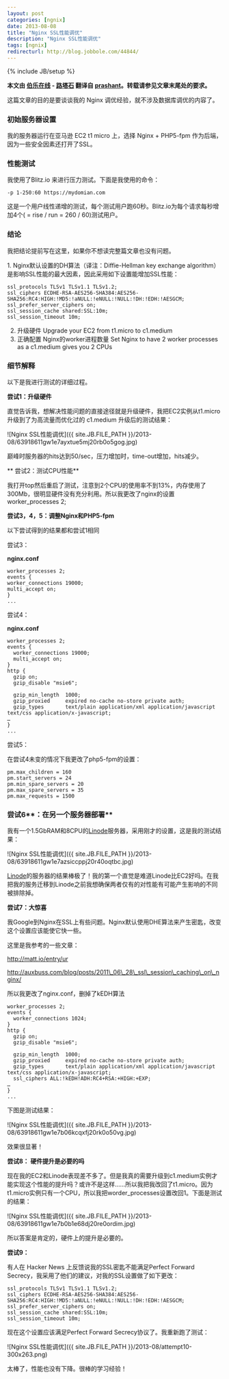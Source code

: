 ```yaml
---
layout: post
categories: [ngnix]
date: 2013-08-08
title: "Nginx SSL性能调优"
description: "Nginx SSL性能调优"
tags: [ngnix]
redirecturl: http://blog.jobbole.com/44844/
---
```

{% include JB/setup %}

**本文由 [伯乐在线](http://blog.jobbole.com) - [路塔石](http://blog.jobbole.com/author/%e8%b7%af%e5%a1%94%e7%9f%b3/)
翻译自 [prashant](http://techsamurais.com/?p=1384)。转载请参见文章末尾处的要求。**

这篇文章的目的是要谈谈我的 Nginx 调优经验，就不涉及数据库调优的内容了。

### 初始服务器设置

我的服务器运行在亚马逊 EC2 t1 micro 上，选择 Nginx + PHP5-fpm 作为后端，因为一些安全因素还打开了SSL。

### 性能测试

我使用了Blitz.io 来进行压力测试。下面是我使用的命令：

    -p 1-250:60 https://mydomian.com

这是一个用户线性递增的测试，每个测试用户跑60秒。Blitz.io为每个请求每秒增加4个( = rise / run = 260 / 60)测试用户。

### 结论

我把结论提前写在这里，如果你不想读完整篇文章也没有问题。

​1. Nginx默认设置的DH算法（译注：Diffie-Hellman key exchange algorithm）是影响SSL性能的最大因素，因此采用如下设置能增加SSL性能：

    ssl_protocols TLSv1 TLSv1.1 TLSv1.2;
    ssl_ciphers ECDHE-RSA-AES256-SHA384:AES256-SHA256:RC4:HIGH:!MD5:!aNULL:!eNULL:!NULL:!DH:!EDH:!AESGCM;
    ssl_prefer_server_ciphers on;
    ssl_session_cache shared:SSL:10m;
    ssl_session_timeout 10m;

2.  升级硬件 Upgrade your EC2 from t1.micro to c1.medium
3.  正确配置 Nginx的worker进程数量 Set Nginx to have 2 worker processes as a c1.medium gives you 2 CPUs

### 细节解释

以下是我进行测试的详细过程。

**尝试1：升级硬件**

直觉告诉我，想解决性能问题的直接途径就是升级硬件，我把EC2实例从t1.micro升级到了为高流量而优化过的 c1.medium 升级后的测试结果：

![Nginx SSL性能调优]({{ site.JB.FILE_PATH }}/2013-08/63918611gw1e7ayxtue5mj20rb0o5gog.jpg)

巅峰时服务器的hits达到50/sec，压力增加时，time-out增加，hits减少。

** 尝试2：测试CPU性能**

我打开top然后重启了测试，注意到2个CPU的使用率不到13%，内存使用了300Mb，很明显硬件没有充分利用。所以我更改了nginx的设置 worker\_processes 2;

**尝试3，4，5：调整Nginx和PHP5-fpm**

以下尝试得到的结果都和尝试1相同

尝试3：

**nginx.conf**

    worker_processes 2;
    events {
    worker_connections 19000;
    multi_accept on;
    }
    ...

尝试4：

**nginx.conf**

    worker_processes 2;
    events {
      worker_connections 19000;
      multi_accept on;
    }
    http { 
      gzip on;
      gzip_disable "msie6";
     
      gzip_min_length  1000;
      gzip_proxied     expired no-cache no-store private auth;
      gzip_types       text/plain application/xml application/javascript text/css application/x-javascript;
    …
    }
    ...

尝试5：

在尝试4未变的情况下我更改了php5-fpm的设置：

    pm.max_children = 160
    pm.start_servers = 24
    pm.min_spare_servers = 20
    pm.max_spare_servers = 35
    pm.max_requests = 1500

### **尝试6****：在另一个服务器部署**

我有一个1.5GbRAM和8CPU的[Linode](http://blog.jobbole.com/go/linode/ "Linode")服务器，采用刚才的设置，这是我的测试结果：

![Nginx SSL性能调优]({{ site.JB.FILE_PATH }}/2013-08/63918611gw1e7azsiccppj20r40oqtbc.jpg)

[Linode](http://blog.jobbole.com/go/linode/ "Linode")的服务器的结果棒极了！我的第一个直觉是难道Linode比EC2好吗。在我把我的服务迁移到Linode之前我想确保两者仅有的对性能有可能产生影响的不同被排除掉。

**尝试7：大惊喜**

我Google到Nginx在SSL上有些问题。Nginx默认使用DHE算法来产生密匙，改变这个设置应该能使它快一些。

这里是我参考的一些文章：

http://matt.io/entry/ur

http://auxbuss.com/blog/posts/2011\_06\_28\_ssl\_session\_caching\_on\_nginx/

所以我更改了nginx.conf，删掉了kEDH算法

    worker_processes 2;
    events {
      worker_connections 1024;
    }
    http { 
      gzip on;
      gzip_disable "msie6";
     
      gzip_min_length  1000;
      gzip_proxied     expired no-cache no-store private auth;
      gzip_types       text/plain application/xml application/javascript text/css application/x-javascript;
      ssl_ciphers ALL:!kEDH!ADH:RC4+RSA:+HIGH:+EXP; 
    …
    }
    ...

下图是测试结果：

![Nginx SSL性能调优]({{ site.JB.FILE_PATH }}/2013-08/63918611gw1e7b06kcqxfj20rk0o50vg.jpg)

效果很显著！

**尝试8： 硬件提升是必要的吗**

现在我的EC2和Linode表现差不多了。但是我真的需要升级到c1.medium实例才能实现这个性能的提升吗？或许不是这样……所以我把我改回了t1.micro。因为t1.micro实例只有一个CPU，所以我把worder\_processes设置改回1。下面是测试的结果：

![Nginx SSL性能调优]({{ site.JB.FILE_PATH }}/2013-08/63918611gw1e7b0b1e68dj20re0ordim.jpg)

所以答案是肯定的，硬件上的提升是必要的。

**尝试9：**

有人在 Hacker News 上反馈说我的SSL密匙不能满足Perfect Forward Secrecy，我采用了他们的建议，对我的SSL设置做了如下更改：

    ssl_protocols TLSv1 TLSv1.1 TLSv1.2;
    ssl_ciphers ECDHE-RSA-AES256-SHA384:AES256-SHA256:RC4:HIGH:!MD5:!aNULL:!eNULL:!NULL:!DH:!EDH:!AESGCM;
    ssl_prefer_server_ciphers on;
    ssl_session_cache shared:SSL:10m;
    ssl_session_timeout 10m;

现在这个设置应该满足Perfect Forward Secrecy协议了。我重新跑了测试：

![Nginx SSL性能调优]({{ site.JB.FILE_PATH }}/2013-08/attempt10-300x263.png)

太棒了，性能也没有下降。很棒的学习经验！